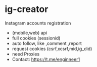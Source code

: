 # ig-creator
Instagram accounts registration
- (mobile,web) api
- full cookies (sessionid)
- auto follow, like ,comment ,report
- request cookies (csrf,xcsrf,mid,ig_did)
- need Proxies
- Contact: https://t.me/enginneer1

